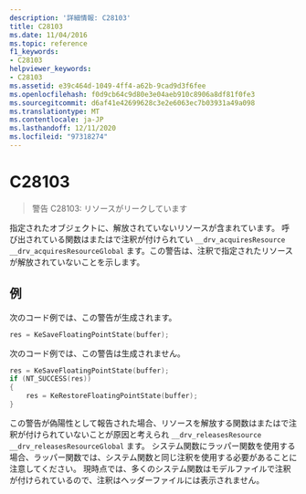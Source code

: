 ```yaml
---
description: '詳細情報: C28103'
title: C28103
ms.date: 11/04/2016
ms.topic: reference
f1_keywords:
- C28103
helpviewer_keywords:
- C28103
ms.assetid: e39c464d-1049-4ff4-a62b-9cad9d3f6fee
ms.openlocfilehash: f0d9cb64c9d80e3e04aeb910c8906a8df81f0fe3
ms.sourcegitcommit: d6af41e42699628c3e2e6063ec7b03931a49a098
ms.translationtype: MT
ms.contentlocale: ja-JP
ms.lasthandoff: 12/11/2020
ms.locfileid: "97318274"
---
```

# <a name="c28103"></a>C28103

> 警告 C28103: リソースがリークしています

指定されたオブジェクトに、解放されていないリソースが含まれています。 呼び出されている関数はまたはで注釈が付けられてい `__drv_acquiresResource` `__drv_acquiresResourceGlobal` ます。この警告は、注釈で指定されたリソースが解放されていないことを示します。

## <a name="example"></a>例

次のコード例では、この警告が生成されます。

```cpp
res = KeSaveFloatingPointState(buffer);
```

次のコード例では、この警告は生成されません。

```cpp
res = KeSaveFloatingPointState(buffer);
if (NT_SUCCESS(res))
{
    res = KeRestoreFloatingPointState(buffer);
}
```

この警告が偽陽性として報告された場合、リソースを解放する関数はまたはで注釈が付けられていないことが原因と考えられ `__drv_releasesResource` `__drv_releasesResourceGlobal` ます。 システム関数にラッパー関数を使用する場合、ラッパー関数では、システム関数と同じ注釈を使用する必要があることに注意してください。 現時点では、多くのシステム関数はモデルファイルで注釈が付けられているので、注釈はヘッダーファイルには表示されません。
